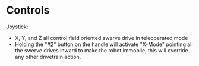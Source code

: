 # Controls

Joystick:

- X, Y, and Z all control field oriented swerve drive in teleoperated mode
- Holding the "#2" button on the handle will activate "X-Mode" pointing all the swerve drives inward to make the robot immobile, this will override any other drivetrain action.
